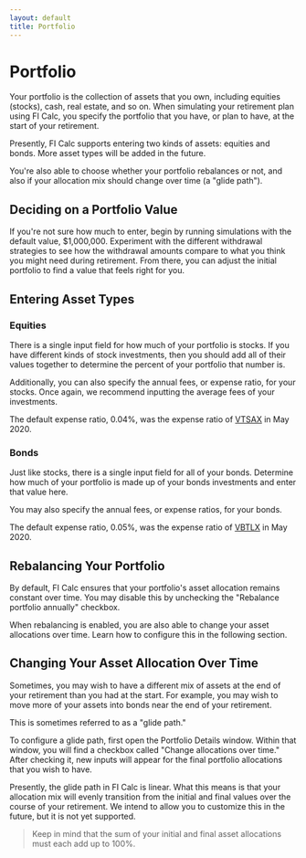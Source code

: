 ```yaml
---
layout: default
title: Portfolio
---
```


# Portfolio

Your portfolio is the collection of assets that you own, including equities
(stocks), cash, real estate, and so on. When simulating your retirement plan
using FI Calc, you specify the portfolio that you have, or plan to have, at the
start of your retirement.

Presently, FI Calc supports entering two kinds of assets: equities and bonds.
More asset types will be added in the future.

You're also able to choose whether your portfolio rebalances or not, and also if
your allocation mix should change over time (a "glide path").

## Deciding on a Portfolio Value

If you're not sure how much to enter, begin by running simulations with the
default value, \$1,000,000. Experiment with the different withdrawal strategies
to see how the withdrawal amounts compare to what you think you might need
during retirement. From there, you can adjust the initial portfolio to find a
value that feels right for you.

## Entering Asset Types

### Equities

There is a single input field for how much of your portfolio is stocks. If you
have different kinds of stock investments, then you should add all of their
values together to determine the percent of your portfolio that number is.

Additionally, you can also specify the annual fees, or expense ratio, for your
stocks. Once again, we recommend inputting the average fees of your investments.

The default expense ratio, 0.04%, was the expense ratio of
[VTSAX](https://investor.vanguard.com/mutual-funds/profile/VTSAX) in May 2020.

### Bonds

Just like stocks, there is a single input field for all of your bonds. Determine
how much of your portfolio is made up of your bonds investments and enter that
value here.

You may also specify the annual fees, or expense ratios, for your bonds.

The default expense ratio, 0.05%, was the expense ratio of
[VBTLX](https://investor.vanguard.com/mutual-funds/profile/VBTLX) in May 2020.

## Rebalancing Your Portfolio

By default, FI Calc ensures that your portfolio's asset allocation remains
constant over time. You may disable this by unchecking the "Rebalance portfolio
annually" checkbox.

When rebalancing is enabled, you are also able to change your asset allocations
over time. Learn how to configure this in the following section.

## Changing Your Asset Allocation Over Time

Sometimes, you may wish to have a different mix of assets at the end of your
retirement than you had at the start. For example, you may wish to move more of
your assets into bonds near the end of your retirement.

This is sometimes referred to as a "glide path."

To configure a glide path, first open the Portfolio Details window. Within that
window, you will find a checkbox called "Change allocations over time." After
checking it, new inputs will appear for the final portfolio allocations that you
wish to have.

Presently, the glide path in FI Calc is linear. What this means is that your
allocation mix will evenly transition from the initial and final values over the
course of your retirement. We intend to allow you to customize this in the
future, but it is not yet supported.

> Keep in mind that the sum of your initial and final asset allocations must
> each add up to 100%.
